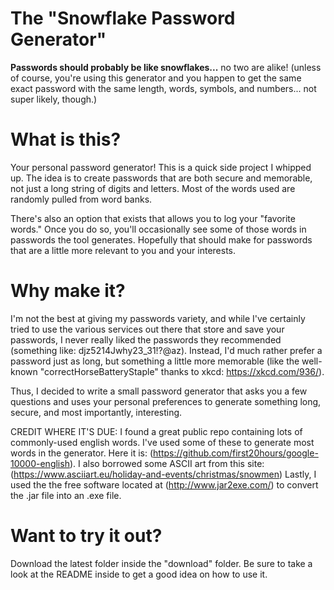 # The "Snowflake Password Generator"

__Passwords should probably be like snowflakes...__ no two are alike! (unless of course, you're using this generator and you happen to get the same exact password with the same length, words, symbols, and numbers... not super likely, though.)

# What is this?
Your personal password generator! This is a quick side project I whipped up. The idea is to create passwords that are both secure and memorable, not just a long string of digits and letters. Most of the words used are randomly pulled from word banks.

There's also an option that exists that allows you to log your "favorite words." Once you do so, you'll occasionally see some of those words in passwords the tool generates. Hopefully that should make for passwords that are a little more relevant to you and your interests.

# Why make it?
I'm not the best at giving my passwords variety, and while I've certainly tried to use the various services out there that store and save your passwords, I never really liked the passwords they recommended (something like: djz5214Jwhy23_31!?@az). Instead, I'd much rather prefer a password just as long, but something a little more memorable (like the well-known "correctHorseBatteryStaple" thanks to xkcd: https://xkcd.com/936/).

Thus, I decided to write a small password generator that asks you a few questions and uses your personal preferences to generate something long, secure, and most importantly, interesting.

CREDIT WHERE IT'S DUE:
I found a great public repo containing lots of commonly-used english words. I've used some of these to generate most words in the generator. Here it is: (https://github.com/first20hours/google-10000-english).
I also borrowed some ASCII art from this site: (https://www.asciiart.eu/holiday-and-events/christmas/snowmen)
Lastly, I used the the free software located at (http://www.jar2exe.com/) to convert the .jar file into an .exe file.

# Want to try it out?
Download the latest folder inside the "download" folder. Be sure to take a look at the README inside to get a good idea on how to use it.
